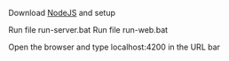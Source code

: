 Download [NodeJS](https://nodejs.org/en/download) and setup

Run file run-server.bat
Run file run-web.bat

Open the browser and type localhost:4200 in the URL bar